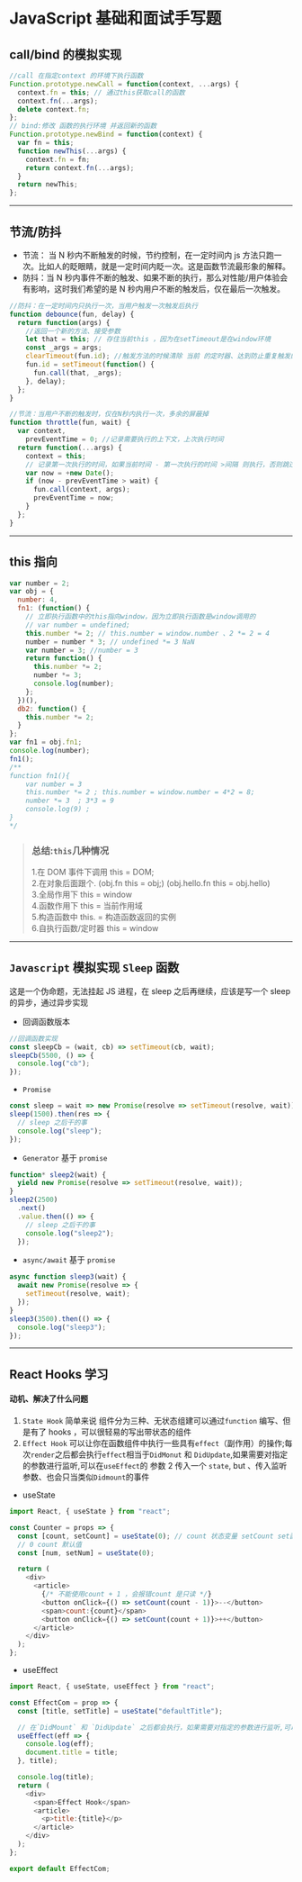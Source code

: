 # JavaScript 基础和面试手写题

## call/bind 的模拟实现

```javascript
//call 在指定context 的环境下执行函数
Function.prototype.newCall = function(context, ...args) {
  context.fn = this; // 通过this获取call的函数
  context.fn(...args);
  delete context.fn;
};
// bind:修改 函数的执行环境 并返回新的函数
Function.prototype.newBind = function(context) {
  var fn = this;
  function newThis(...args) {
    context.fn = fn;
    return context.fn(...args);
  }
  return newThis;
};
```

---

## 节流/防抖

- 节流： 当 N 秒内不断触发的时候，节约控制，在一定时间内 js 方法只跑一次。比如人的眨眼睛，就是一定时间内眨一次。这是函数节流最形象的解释。
- 防抖：当 N 秒内事件不断的触发、如果不断的执行，那么对性能/用户体验会有影响，这时我们希望的是 N 秒内用户不断的触发后，仅在最后一次触发。

```javascript
//防抖：在一定时间内只执行一次，当用户触发一次触发后执行
function debounce(fun, delay) {
  return function(args) {
    //返回一个新的方法、接受参数
    let that = this; // 存住当前this ，因为在setTimeout是在window环境
    const _args = args;
    clearTimeout(fun.id); //触发方法的时候清除 当前 的定时器、达到防止重复触发的功能
    fun.id = setTimeout(function() {
      fun.call(that, _args);
    }, delay);
  };
}

//节流：当用户不断的触发时，仅在N秒内执行一次，多余的屏蔽掉
function throttle(fun, wait) {
  var context,
    prevEventTime = 0; //记录需要执行的上下文，上次执行时间
  return function(...args) {
    context = this;
    // 记录第一次执行的时间，如果当前时间 - 第一次执行的时间 >间隔 则执行，否则跳过
    var now = +new Date();
    if (now - prevEventTime > wait) {
      fun.call(context, args);
      prevEventTime = now;
    }
  };
}
```

---

## this 指向

```javascript
var number = 2;
var obj = {
  number: 4,
  fn1: (function() {
    // 立即执行函数中的this指向window，因为立即执行函数是window调用的
    // var number = undefined;
    this.number *= 2; // this.number = window.number 、2 *= 2 = 4
    number = number * 3; // undefined *= 3 NaN
    var number = 3; //number = 3
    return function() {
      this.number *= 2;
      number *= 3;
      console.log(number);
    };
  })(),
  db2: function() {
    this.number *= 2;
  }
};
var fn1 = obj.fn1;
console.log(number);
fn1();
/**
function fn1(){
    var number = 3
    this.number *= 2 ; this.number = window.number = 4*2 = 8;
    number *= 3  ; 3*3 = 9
    console.log(9) ;
}
*/
```

> ### 总结:`this`几种情况
>
> 1.在 DOM 事件下调用 this = DOM;  
> 2.在对象后面跟个. (obj.fn this = obj;)
> (obj.hello.fn this = obj.hello)  
> 3.全局作用下 this = window  
> 4.函数作用下 this = 当前作用域  
> 5.构造函数中 this. = 构造函数返回的实例  
> 6.自执行函数/定时器 this = window

---

## `Javascript` 模拟实现 `Sleep` 函数

这是一个伪命题，无法挂起 JS 进程，在 sleep 之后再继续，应该是写一个 sleep 的异步，通过异步实现

- 回调函数版本

```js
//回调函数实现
const sleepCb = (wait, cb) => setTimeout(cb, wait);
sleepCb(5500, () => {
  console.log("cb");
});
```

- `Promise`

```js
const sleep = wait => new Promise(resolve => setTimeout(resolve, wait));
sleep(1500).then(res => {
  // sleep 之后干的事
  console.log("sleep");
});
```

- `Generator` 基于 `promise`

```js
function* sleep2(wait) {
  yield new Promise(resolve => setTimeout(resolve, wait));
}
sleep2(2500)
  .next()
  .value.then(() => {
    // sleep 之后干的事
    console.log("sleep2");
  });
```

- `async/await` 基于 `promise`

```js
async function sleep3(wait) {
  await new Promise(resolve => {
    setTimeout(resolve, wait);
  });
}
sleep3(3500).then(() => {
  console.log("sleep3");
});
```

---

## React Hooks 学习

#### 动机、解决了什么问题

1. `State Hook` 简单来说 组件分为三种、无状态组建可以通过`function` 编写、但是有了 hooks ，可以很轻易的写出带状态的组件
2. `Effect Hook` 可以让你在函数组件中执行一些具有`effect`（副作用）的操作;每次`render`之后都会执行`effect`相当于`DidMonut` 和 `DidUpdate`,如果需要对指定的参数进行监听,可以在`useEffect`的 参数 2 传入一个 `state`, but 、传入监听参数、也会只当类似`Didmount`的事件

- useState

```js
import React, { useState } from "react";

const Counter = props => {
  const [count, setCount] = useState(0); // count 状态变量 setCount set函数 useState(0);//使用hooks状态
  // 0 count 默认值
  const [num, setNum] = useState(0);

  return (
    <div>
      <article>
        {/* 不能使用count + 1 ，会报错count 是只读 */}
        <button onClick={() => setCount(count - 1)}>--</button>
        <span>count:{count}</span>
        <button onClick={() => setCount(count + 1)}>++</button>
      </article>
    </div>
  );
};
```

- useEffect

```js
import React, { useState, useEffect } from "react";

const EffectCom = prop => {
  const [title, setTitle] = useState("defaultTitle");

  // 在`DidMount` 和 `DidUpdate` 之后都会执行，如果需要对指定的参数进行监听,可以在`useEffect`的 参数2 传入一个 `state`, but 、传入监听参数、也会只当类似`Didmount`的事件
  useEffect(eff => {
    console.log(eff);
    document.title = title;
  }, title);

  console.log(title);
  return (
    <div>
      <span>Effect Hook</span>
      <article>
        <p>title:{title}</p>
      </article>
    </div>
  );
};

export default EffectCom;
```
